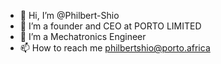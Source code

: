 - 👋 Hi, I’m @Philbert-Shio
- 👀 I’m a founder and CEO at PORTO LIMITED
- 🌱 I’m a Mechatronics Engineer
- 📫 How to reach me philbertshio@porto.africa

<!---
Philbert-Shio/Philbert-Shio is a ✨ special ✨ repository because its `README.md` (this file) appears on your GitHub profile.
You can click the Preview link to take a look at your changes.
--->
